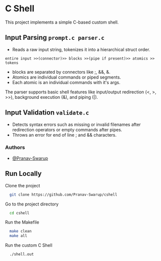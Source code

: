 
# C Shell

This project implements a simple C-based  custom shell. 


## Input Parsing `prompt.c parser.c`

- Reads a raw input string, tokenizes it into a hierarchical struct order.

`entire input >>(connector)>> blocks >>(pipe if present)>> atomics >> tokens`

- blocks are separated by connectors like ;, &&, &.
- Atomics are individual commands or piped segments.
- Each atomic is an individual commands with it's args.

The parser supports basic shell features like input/output redirection (<, >, >>), background execution (&), and piping (|).

## Input Validation `validate.c`

- Detects syntax errors such as missing or invalid filenames after redirection operators or empty commands after pipes.
- Throws an error for end of line ; and && characters. 

### Authors

- [@Pranav-Swarup](https://www.github.com/Pranav-Swarup)
## Run Locally

Clone the project

```bash
  git clone https://github.com/Pranav-Swarup/cshell
```

Go to the project directory

```bash
  cd cshell
```

Run the Makefile

```bash
  make clean
  make all
```

Run the custom C Shell

```bash
  ./shell.out
```
